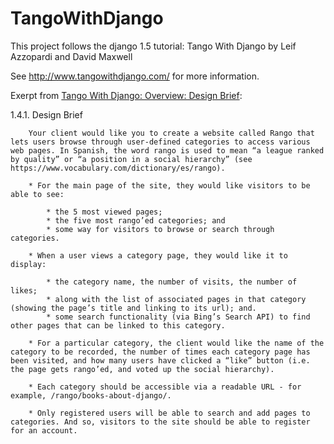 TangoWithDjango
===============



This project follows the django 1.5 tutorial: Tango With Django by Leif Azzopardi and David Maxwell

See http://www.tangowithdjango.com/ for more information.

Exerpt from [Tango With Django: Overview: Design Brief](http://www.tangowithdjango.com/book/chapters/overview.html#design-brief):

1.4.1. Design Brief

		Your client would like you to create a website called Rango that lets users browse through user-defined categories to access various web pages. In Spanish, the word rango is used to mean “a league ranked by quality” or “a position in a social hierarchy” (see https://www.vocabulary.com/dictionary/es/rango).

		* For the main page of the site, they would like visitors to be able to see:

		    * the 5 most viewed pages;
		    * the five most rango’ed categories; and
		    * some way for visitors to browse or search through categories.

		* When a user views a category page, they would like it to display:

		    * the category name, the number of visits, the number of likes;
		    * along with the list of associated pages in that category (showing the page’s title and linking to its url); and.
		    * some search functionality (via Bing’s Search API) to find other pages that can be linked to this category.

		* For a particular category, the client would like the name of the category to be recorded, the number of times each category page has been visited, and how many users have clicked a “like” button (i.e. the page gets rango’ed, and voted up the social hierarchy).

		* Each category should be accessible via a readable URL - for example, /rango/books-about-django/.

		* Only registered users will be able to search and add pages to categories. And so, visitors to the site should be able to register for an account.
